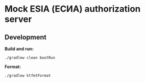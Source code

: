 # Mock ESIA (ЕСИА) authorization server

## Development

**Build and run:**

```shell
./gradlew clean bootRun
```

**Format:**

```shell
./gradlew ktfmtFormat     
```
